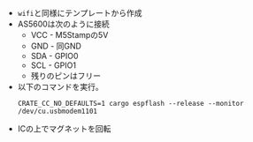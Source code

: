 * `wifi`と同様にテンプレートから作成
* AS5600は次のように接続
    * VCC - M5Stampの5V
    * GND - 同GND
    * SDA - GPIO0
    * SCL - GPIO1
    * 残りのピンはフリー
* 以下のコマンドを実行。
    ```
    CRATE_CC_NO_DEFAULTS=1 cargo espflash --release --monitor /dev/cu.usbmodem1101
    ```
* ICの上でマグネットを回転
